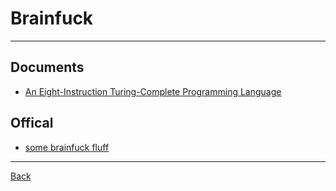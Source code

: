 # Brainfuck

---

## Documents

- [An Eight-Instruction Turing-Complete Programming Language](https://muppetlabs.com/~breadbox/bf/)

## Offical

- [some brainfuck fluff](https://brainfuck.org/)

---

[Back](./../EsotericProgram.md)
